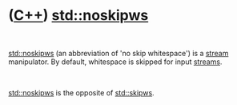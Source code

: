 
 

 

 

 

 

([C++](Cpp.md)) [std::noskipws](CppNoskipws.md)
=================================================

 

[std::noskipws](CppNoskipws.md) (an abbreviation of 'no skip
whitespace') is a [stream](CppStream.md) manipulator. By default,
whitespace is skipped for input [streams](CppStream.md).

 

[std::noskipws](CppNoskipws.md) is the opposite of
[std::skipws](CppSkipws.md).

 

 

 

 

 

 

